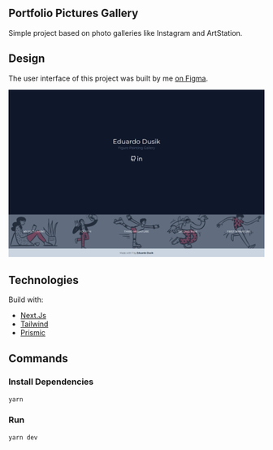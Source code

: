 ## Portfolio Pictures Gallery

Simple project based on photo galleries like Instagram and ArtStation.

## Design

The user interface of this project was built by me [on Figma](https://www.figma.com/file/c11fxZu5EFjycj6NNa299g/Portfolio-Pictures-Gallery?node-id=0%3A1 'on Figma').

![](/.github/app-cover.png)

## Technologies

Build with:

- [Next.Js](https://nextjs.org/)
- [Tailwind](https://tailwindcss.com/)
- [Prismic](https://prismic.io/)

## Commands

### Install Dependencies

```yarn
yarn
```

### Run

```yarn
yarn dev
```
